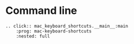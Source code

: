 # Command line

```{eval-rst}
.. click:: mac_keyboard_shortcuts.__main__:main
    :prog: mac-keyboard-shortcuts
    :nested: full
```

